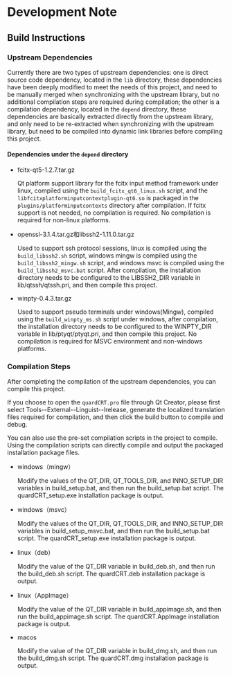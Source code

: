# Development Note

## Build Instructions

### Upstream Dependencies

Currently there are two types of upstream dependencies: one is direct source code dependency, located in the `lib` directory, these dependencies have been deeply modified to meet the needs of this project, and need to be manually merged when synchronizing with the upstream library, but no additional compilation steps are required during compilation; the other is a compilation dependency, located in the `depend` directory, these dependencies are basically extracted directly from the upstream library, and only need to be re-extracted when synchronizing with the upstream library, but need to be compiled into dynamic link libraries before compiling this project.

#### Dependencies under the `depend` directory

- fcitx-qt5-1.2.7.tar.gz

    Qt platform support library for the fcitx input method framework under linux, compiled using the `build_fcitx_qt6_linux.sh` script, and the `libfcitxplatforminputcontextplugin-qt6.so` is packaged in the `plugins/platforminputcontexts` directory after compilation. If fcitx support is not needed, no compilation is required. No compilation is required for non-linux platforms.

- openssl-3.1.4.tar.gz和libssh2-1.11.0.tar.gz

    Used to support ssh protocol sessions, linux is compiled using the `build_libssh2.sh` script, windows mingw is compiled using the `build_libssh2_mingw.sh` script, and windows msvc is compiled using the `build_libssh2_msvc.bat` script. After compilation, the installation directory needs to be configured to the LIBSSH2_DIR variable in lib/qtssh/qtssh.pri, and then compile this project.

- winpty-0.4.3.tar.gz

    Used to support pseudo terminals under windows(Mingw), compiled using the `build_winpty_ms.sh` script under windows, after compilation, the installation directory needs to be configured to the WINPTY_DIR variable in lib/ptyqt/ptyqt.pri, and then compile this project. No compilation is required for MSVC environment and non-windows platforms.

### Compilation Steps

After completing the compilation of the upstream dependencies, you can compile this project.

If you choose to open the `quardCRT.pro` file through Qt Creator, please first select Tools--External--Linguist--lrelease, generate the localized translation files required for compilation, and then click the build button to compile and debug.

You can also use the pre-set compilation scripts in the project to compile. Using the compilation scripts can directly compile and output the packaged installation package files.

- windows（mingw）

    Modify the values of the QT_DIR, QT_TOOLS_DIR, and INNO_SETUP_DIR variables in build_setup.bat, and then run the build_setup.bat script. The quardCRT_setup.exe installation package is output.

- windows（msvc）
    
    Modify the values of the QT_DIR, QT_TOOLS_DIR, and INNO_SETUP_DIR variables in build_setup_msvc.bat, and then run the build_setup.bat script. The quardCRT_setup.exe installation package is output.

- linux（deb）

    Modify the value of the QT_DIR variable in build_deb.sh, and then run the build_deb.sh script. The quardCRT.deb installation package is output.

- linux（AppImage）

    Modify the value of the QT_DIR variable in build_appimage.sh, and then run the build_appimage.sh script. The quardCRT.AppImage installation package is output.

- macos

    Modify the value of the QT_DIR variable in build_dmg.sh, and then run the build_dmg.sh script. The quardCRT.dmg installation package is output.
    
